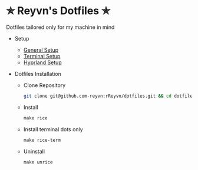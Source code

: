 # ✯ Reyvn's Dotfiles ✯

Dotfiles tailored only for my machine in mind

- Setup

  - [General Setup](docs/general-setup.md)
  - [Terminal Setup](docs/term-env-setup.md)
  - [Hyprland Setup](docs/hyprland-setup.md)

- Dotfiles Installation
  - Clone Repository
    ```sh
    git clone git@github.com-reyvn:rReyvn/dotfiles.git && cd dotfiles
    ```
  - Install
    ```makefile
    make rice
    ```
  - Install terminal dots only
    ```makefile
    make rice-term
    ```
  - Uninstall
    ```makefile
    make unrice
    ```
